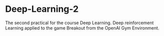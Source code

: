 # Deep-Learning-2
The second practical for the course Deep Learning. Deep reinforcement Learning applied to the game Breakout from the OpenAI Gym Environment.
